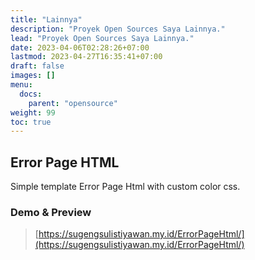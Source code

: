 ```yaml
---
title: "Lainnya"
description: "Proyek Open Sources Saya Lainnya."
lead: "Proyek Open Sources Saya Lainnya."
date: 2023-04-06T02:28:26+07:00
lastmod: 2023-04-27T16:35:41+07:00
draft: false
images: []
menu:
  docs:
    parent: "opensource"
weight: 99
toc: true
---
```


## Error Page HTML

Simple template Error Page Html with custom color css.

### Demo & Preview

> [https://sugengsulistiyawan.my.id/ErrorPageHtml/](https://sugengsulistiyawan.my.id/ErrorPageHtml/)
